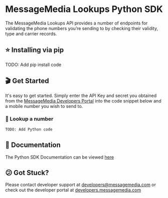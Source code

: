 # MessageMedia Lookups Python SDK
The MessageMedia Lookups API provides a number of endpoints for validating the phone numbers you’re sending to by checking their validity, type and carrier records.

## ⭐️ Installing via pip
TODO: Add pip install code

## 🎬 Get Started
It's easy to get started. Simply enter the API Key and secret you obtained from the [MessageMedia Developers Portal](https://developers.messagemedia.com) into the code snippet below and a mobile number you wish to send to.

### 👀 Lookup a number
```python
TODO: Add Python code
```

## 📕 Documentation
The Python SDK Documentation can be viewed [here](DOCUMENTATION.md)

## 😕 Got Stuck?
Please contact developer support at developers@messagemedia.com or check out the developer portal at [developers.messagemedia.com](https://developers.messagemedia.com/)
